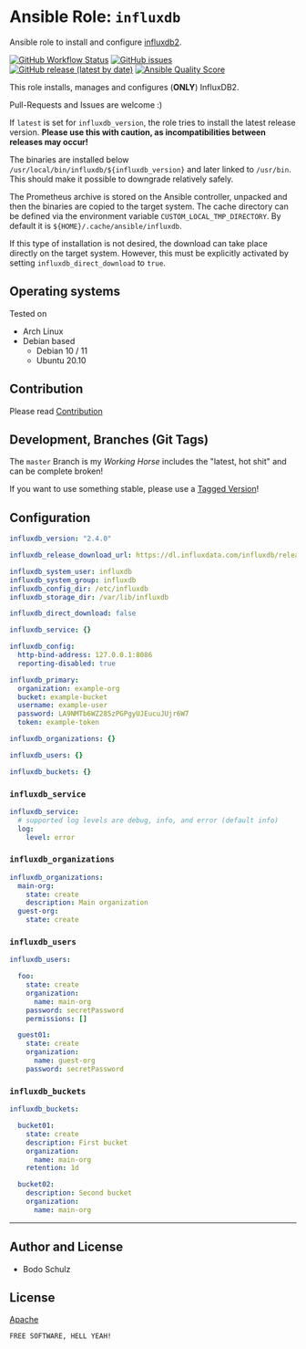 
# Ansible Role:  `influxdb`

Ansible role to install and configure [influxdb2](https://github.com/influxdata/influxdb).

[![GitHub Workflow Status](https://img.shields.io/github/workflow/status/bodsch/ansible-influxdb/CI)][ci]
[![GitHub issues](https://img.shields.io/github/issues/bodsch/ansible-influxdb)][issues]
[![GitHub release (latest by date)](https://img.shields.io/github/v/release/bodsch/ansible-influxdb)][releases]
[![Ansible Quality Score](https://img.shields.io/ansible/quality/50067?label=role%20quality)][quality]

[ci]: https://github.com/bodsch/ansible-influxdb/actions
[issues]: https://github.com/bodsch/ansible-influxdb/issues?q=is%3Aopen+is%3Aissue
[releases]: https://github.com/bodsch/ansible-influxdb/releases
[quality]: https://galaxy.ansible.com/bodsch/influxdb


This role installs, manages and configures (**ONLY**) InfluxDB2.

Pull-Requests and Issues are welcome :)


If `latest` is set for `influxdb_version`, the role tries to install the latest release version.
**Please use this with caution, as incompatibilities between releases may occur!**

The binaries are installed below `/usr/local/bin/influxdb/${influxdb_version}` and later linked to `/usr/bin`.
This should make it possible to downgrade relatively safely.

The Prometheus archive is stored on the Ansible controller, unpacked and then the binaries are copied to the target system.
The cache directory can be defined via the environment variable `CUSTOM_LOCAL_TMP_DIRECTORY`.
By default it is `${HOME}/.cache/ansible/influxdb`.

If this type of installation is not desired, the download can take place directly on the target system.
However, this must be explicitly activated by setting `influxdb_direct_download` to `true`.


## Operating systems

Tested on

* Arch Linux
* Debian based
    - Debian 10 / 11
    - Ubuntu 20.10


## Contribution

Please read [Contribution](CONTRIBUTING.md)

## Development,  Branches (Git Tags)

The `master` Branch is my *Working Horse* includes the "latest, hot shit" and can be complete broken!

If you want to use something stable, please use a [Tagged Version](https://github.com/bodsch/ansible-influxdb/tags)!


## Configuration

```yaml
influxdb_version: "2.4.0"

influxdb_release_download_url: https://dl.influxdata.com/influxdb/releases

influxdb_system_user: influxdb
influxdb_system_group: influxdb
influxdb_config_dir: /etc/influxdb
influxdb_storage_dir: /var/lib/influxdb

influxdb_direct_download: false

influxdb_service: {}

influxdb_config:
  http-bind-address: 127.0.0.1:8086
  reporting-disabled: true

influxdb_primary:
  organization: example-org
  bucket: example-bucket
  username: example-user
  password: LA9NMTb6WZ285zPGPgyUJEucuJUjr6W7
  token: example-token

influxdb_organizations: {}

influxdb_users: {}

influxdb_buckets: {}
```

### `influxdb_service`


```yaml
influxdb_service:
  # supported log levels are debug, info, and error (default info)
  log:
    level: error
```

### `influxdb_organizations`


```yaml
influxdb_organizations:
  main-org:
    state: create
    description: Main organization
  guest-org:
    state: create
```

### `influxdb_users`


```yaml
influxdb_users:

  foo:
    state: create
    organization:
      name: main-org
    password: secretPassword
    permissions: []

  guest01:
    state: create
    organization:
      name: guest-org
    password: secretPassword
```

### `influxdb_buckets`


```yaml
influxdb_buckets:

  bucket01:
    state: create
    description: First bucket
    organization:
      name: main-org
    retention: 1d

  bucket02:
    description: Second bucket
    organization:
      name: main-org
```

---

## Author and License

- Bodo Schulz

## License

[Apache](LICENSE)

`FREE SOFTWARE, HELL YEAH!`

